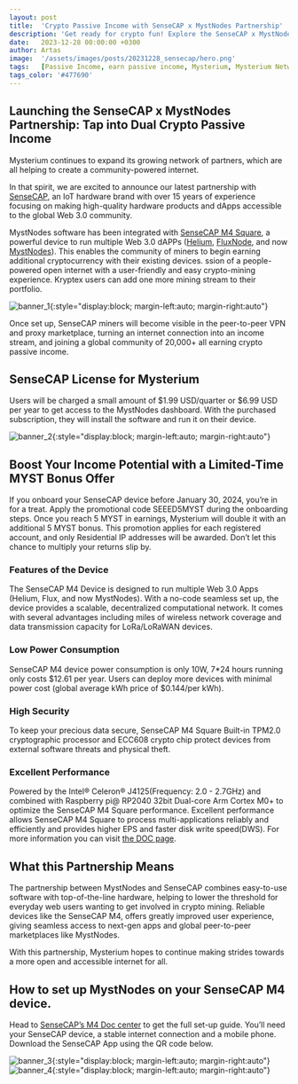 ```yaml
---
layout: post
title:  'Crypto Passive Income with SenseCAP x MystNodes Partnership'
description: 'Get ready for crypto fun! Explore the SenseCAP x MystNodes partnership and double up on passive income with this exciting collaboration. Dive in now!'
date:   2023-12-28 00:00:00 +0300
author: Artas
image:  '/assets/images/posts/20231228_sensecap/hero.png'
tags:   [Passive Income, earn passive income, Mysterium, Mysterium Network, MystNodes, Node Runner]
tags_color: '#477690'
---
```


## Launching the SenseCAP x MystNodes Partnership: Tap into Dual Crypto Passive Income

Mysterium continues to expand its growing network of partners, which are all helping to create a community-powered internet.

In that spirit, we are excited to announce our latest partnership with [SenseCAP](https://www.sensecapmx.com/), an IoT hardware brand with over 15 years of experience focusing on making high-quality hardware products and dApps accessible to the global Web 3.0 community.

MystNodes software has been integrated with [SenseCAP M4 Square](https://www.seeedstudio.com/SenseCAP-M4-p-5556.html?utm_source=MYST), a powerful device to run multiple Web 3.0 dAPPs ([Helium](https://www.helium.com/), [FluxNode](https://runonflux.io/nodes), and now [MystNodes](http://mystnodes.com)). This enables the community of miners to begin earning additional cryptocurrency with their existing devices. ssion of a people-powered open internet with a user-friendly and easy crypto-mining experience. Kryptex users can add one more mining stream to their portfolio.

![banner_1]({{site.baseurl}}/assets/images/posts/20231228_sensecap/exhibit_a.png){:style="display:block; margin-left:auto; margin-right:auto"}

Once set up, SenseCAP miners will become visible in the peer-to-peer VPN and proxy marketplace, turning an internet connection into an income stream, and joining a global community of 20,000+ all earning crypto passive income.

## SenseCAP License for Mysterium

Users will be charged a small amount of $1.99 USD/quarter or $6.99 USD per year  to get access to the MystNodes dashboard. With the purchased subscription, they will install the software and run it on their device. 

![banner_2]({{site.baseurl}}/assets/images/posts/20231228_sensecap/exhibit_b.png){:style="display:block; margin-left:auto; margin-right:auto"}

## Boost Your Income Potential with a Limited-Time MYST Bonus Offer

If you onboard your SenseCAP device before January  30, 2024, you’re in for a treat. Apply the promotional code SEEED5MYST during the onboarding steps. Once you reach 5 MYST in earnings, Mysterium will double it with an additional 5 MYST bonus. This promotion applies for each registered account, and only Residential IP addresses will be awarded. Don’t let this chance to multiply your returns slip by. 

### Features of the Device

The SenseCAP M4 Device is designed to run multiple Web 3.0 Apps (Helium, Flux, and now MystNodes). With a no-code seamless set up, the device provides a scalable, decentralized computational network. It comes with several advantages including miles of wireless network coverage and data transmission capacity for LoRa/LoRaWAN devices.

### Low Power Consumption

SenseCAP M4 device power consumption is only 10W, 7*24 hours running only costs $12.61 per year. Users can deploy more devices with minimal power cost (global average kWh price of $0.144/per kWh).

### High Security

To keep your precious data secure, SenseCAP M4 Square Built-in TPM2.0 cryptographic processor and ECC608 crypto chip protect devices from external software threats and physical theft.

### Excellent Performance

Powered by the Intel® Celeron® J4125(Frequency: 2.0 - 2.7GHz) and combined with Raspberry pi@ RP2040 32bit Dual-core Arm Cortex M0+ to optimize the SenseCAP M4 Square performance.
Excellent performance allows SenseCAP M4 Square to process multi-applications reliably and efficiently and provides higher EPS and faster disk write speed(DWS). For more information you can visit [the DOC page](https://www.sensecapmx.com/docs/sensecap-m4-square/overview-2/).

## What this Partnership Means 

The partnership between MystNodes and SenseCAP combines easy-to-use software with top-of-the-line hardware, helping to lower the threshold for everyday web users wanting to get involved in crypto mining. Reliable devices like the SenseCAP M4, offers greatly improved user experience, giving seamless access to next-gen apps and global peer-to-peer marketplaces like MystNodes.

With this partnership, Mysterium hopes to continue making strides towards a more open and accessible internet for all.

## How to set up MystNodes on your SenseCAP M4 device.

Head to [SenseCAP’s M4 Doc center](https://www.sensecapmx.com/docs/sensecap-m4-square/quick-start-deploy-myterium-node-on-m4/) to get the full set-up guide. You’ll need your SenseCAP device, a stable internet connection and a mobile phone. Download the SenseCAP App using the QR code below.

![banner_3]({{site.baseurl}}/assets/images/posts/20231228_sensecap/exhibit_c.png){:style="display:block; margin-left:auto; margin-right:auto"}
![banner_4]({{site.baseurl}}/assets/images/posts/20231228_sensecap/exhibit_d.png){:style="display:block; margin-left:auto; margin-right:auto"}